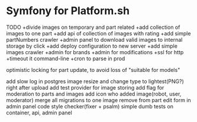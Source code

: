 Symfony for Platform.sh
=======================


TODO
+divide images on temporary and part related
+add collection of images to one part
+add api of collection of images with rating
+add simple partNumbers crawler
+admin panel to download valid images to internal storage by click
+add deploy configuration to new server
+add simple images crawler
+admin for brands
+admin for modifications
+ssl for http
+timeout it command-line
+cron to parse in prod



optimistic locking for part update, to avoid loss of "suitable for models"



add slow log in postgres
image resize and change type to lightest(PNG?) right after upload
add test provider for image storing
add flag for moderation to parts and images
add icon who added image(robot, user, moderator)
merge all migrations to one
image remove from part edit form in admin panel
code style checker(fixer + psalm)
simple dumb tests on container, api, admin panel

